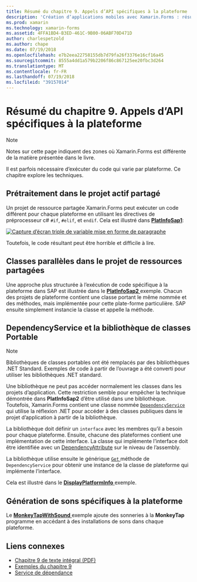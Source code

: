 ```yaml
---
title: Résumé du chapitre 9. Appels d’API spécifiques à la plateforme
description: 'Création d’applications mobiles avec Xamarin.Forms : résumé du chapitre 9. Appels d’API spécifiques à la plateforme'
ms.prod: xamarin
ms.technology: xamarin-forms
ms.assetid: 4FFA1BD4-B3ED-461C-9B00-06ABF70D471D
author: charlespetzold
ms.author: chape
ms.date: 07/19/2018
ms.openlocfilehash: e7b2eea22758155db7d79fa26f3376e16cf16a45
ms.sourcegitcommit: 8555a4dd1a579b2206f86c867125ee20fbc3d264
ms.translationtype: MT
ms.contentlocale: fr-FR
ms.lasthandoff: 07/19/2018
ms.locfileid: "39157014"
---
```

# <a name="summary-of-chapter-9-platform-specific-api-calls"></a>Résumé du chapitre 9. Appels d’API spécifiques à la plateforme

> [!NOTE] 
> Notes sur cette page indiquent des zones où Xamarin.Forms est différente de la matière présentée dans le livre.

Il est parfois nécessaire d’exécuter du code qui varie par plateforme. Ce chapitre explore les techniques.

## <a name="preprocessing-in-the-shared-asset-project"></a>Prétraitement dans le projet actif partagé

Un projet de ressource partagée Xamarin.Forms peut exécuter un code différent pour chaque plateforme en utilisant les directives de préprocesseur c# `#if`, `#elif`, et `endif`. Cela est illustré dans [ **PlatInfoSap1**](https://github.com/xamarin/xamarin-forms-book-samples/tree/master/Chapter09/PlatInfoSap1):

[![Capture d’écran triple de variable mise en forme de paragraphe](images/ch09fg01-small.png "modèle d’appareil et système d’exploitation")](images/ch09fg01-large.png#lightbox "modèle d’appareil et système d’exploitation")

Toutefois, le code résultant peut être horrible et difficile à lire.

## <a name="parallel-classes-in-the-shared-asset-project"></a>Classes parallèles dans le projet de ressources partagées

Une approche plus structurée à l’exécution de code spécifique à la plateforme dans SAP est illustrée dans le [ **PlatInfoSap2** ](https://github.com/xamarin/xamarin-forms-book-samples/tree/master/Chapter09/PlatInfoSap2) exemple. Chacun des projets de plateforme contient une classe portant le même nommée et des méthodes, mais implémentée pour cette plate-forme particulière. SAP ensuite simplement instancie la classe et appelle la méthode.

## <a name="dependencyservice-and-the-portable-class-library"></a>DependencyService et la bibliothèque de classes Portable

> [!NOTE] 
> Bibliothèques de classes portables ont été remplacés par des bibliothèques .NET Standard. Exemples de code à partir de l’ouvrage a été converti pour utiliser les bibliothèques .NET standard.

Une bibliothèque ne peut pas accéder normalement les classes dans les projets d’application. Cette restriction semble pour empêcher la technique démontrée dans **PlatInfoSap2** d’être utilisé dans une bibliothèque. Toutefois, Xamarin.Forms contient une classe nommée [ `DependencyService` ](xref:Xamarin.Forms.DependencyService) qui utilise la réflexion .NET pour accéder à des classes publiques dans le projet d’application à partir de la bibliothèque.

La bibliothèque doit définir un `interface` avec les membres qu’il a besoin pour chaque plateforme. Ensuite, chacune des plateformes contient une implémentation de cette interface. La classe qui implémente l’interface doit être identifiée avec un [DependencyAttribute](xref:Xamarin.Forms.DependencyAttribute) sur le niveau de l’assembly.

La bibliothèque utilise ensuite le générique [ `Get` ](xref:Xamarin.Forms.DependencyService.Get*) méthode de `DependencyService` pour obtenir une instance de la classe de plateforme qui implémente l’interface.

Cela est illustré dans le [ **DisplayPlatformInfo** ](https://github.com/xamarin/xamarin-forms-book-samples/tree/master/Chapter09/DisplayPlatformInfo) exemple.

## <a name="platform-specific-sound-generation"></a>Génération de sons spécifiques à la plateforme

Le [ **MonkeyTapWithSound** ](https://github.com/xamarin/xamarin-forms-book-samples/tree/master/Chapter09/MonkeyTapWithSound) exemple ajoute des sonneries à la **MonkeyTap** programme en accédant à des installations de sons dans chaque plateforme.

## <a name="related-links"></a>Liens connexes

- [Chapitre 9 de texte intégral (PDF)](https://download.xamarin.com/developer/xamarin-forms-book/XamarinFormsBook-Ch09-Apr2016.pdf)
- [Exemples du chapitre 9](https://github.com/xamarin/xamarin-forms-book-samples/tree/master/Chapter09)
- [Service de dépendance](~/xamarin-forms/app-fundamentals/dependency-service/index.md)

